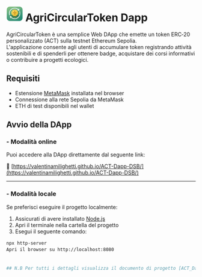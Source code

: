 <h1> <img src="ACT_icon_small.png" alt="logo" height="40px"/> AgriCircularToken Dapp</h1> 

AgriCircularToken è una semplice Web DApp che emette un token ERC‑20 personalizzato (ACT) sulla testnet Ethereum Sepolia.  
L'applicazione consente agli utenti di accumulare token registrando attività sostenibili e di spenderli per ottenere badge, acquistare dei corsi informativi o contribuire a progetti ecologici.

## Requisiti

- Estensione [MetaMask](https://metamask.io/) installata nel browser
- Connessione alla rete Sepolia da MetaMask
- ETH di test disponibili nel wallet

##  Avvio della DApp

### - Modalità online

Puoi accedere alla DApp direttamente dal seguente link:

🔗 [https://valentinamilighetti.github.io/ACT-Dapp-DSB/](https://valentinamilighetti.github.io/ACT-Dapp-DSB/)

---

### - Modalità locale

Se preferisci eseguire il progetto localmente:

1. Assicurati di avere installato [Node.js](https://nodejs.org/)
2. Apri il terminale nella cartella del progetto
3. Esegui il seguente comando:

```bash
npx http-server
Apri il browser su http://localhost:8080


## N.B Per tutti i dettagli visualizza il documento di progetto [ACT_Dapp_documento.pdf](./ACT_Dapp_documento.pdf)